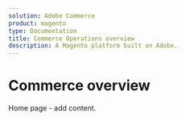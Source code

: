 ```yaml
---
solution: Adobe Commerce
product: magento
type: Documentation
title: Commerce Operations overview
description: A Magento platform built on Adobe.
---
```

# Commerce overview

Home page - add content.

